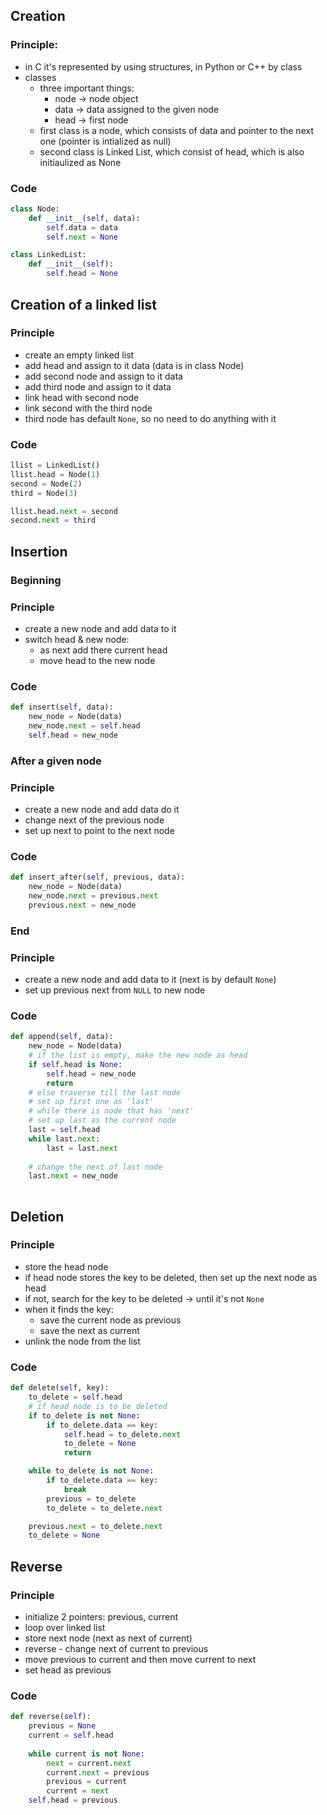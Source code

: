 ## Creation
### Principle:
* in C it's represented by using structures, in Python or C++ by class
* classes
    * three important things:
        * node -> node object
        * data -> data assigned to the given node 
        * head -> first node
    * first class is a node, which consists of data and pointer to the next one (pointer is intialized as null)
    * second class is Linked List, which consist of head, which is also initiaulized as None 

### Code
```python
class Node:
    def __init__(self, data):
        self.data = data
        self.next = None

class LinkedList:
    def __init__(self):
        self.head = None
```

## Creation of a linked list
### Principle
* create an empty linked list 
* add head and assign to it data (data is in class Node)
* add second node and assign to it data
* add third node and assign to it data
* link head with second node 
* link second with the third node
* third node has default `None`, so no need to do anything with it

### Code
```python
llist = LinkedList()
llist.head = Node(1)
second = Node(2)
third = Node(3)

llist.head.next = second
second.next = third
```
## Insertion 
### Beginning
### Principle
* create a new node and add data to it
* switch head & new node:  
    * as next add there current head
    * move head to the new node

### Code
```python
def insert(self, data):
    new_node = Node(data)
    new_node.next = self.head
    self.head = new_node
```
### After a given node 
### Principle
* create a new node and add data do it 
* change next of the previous node
* set up next to point to the next node

### Code
```python
def insert_after(self, previous, data):
    new_node = Node(data)
    new_node.next = previous.next
    previous.next = new_node
```

### End
### Principle
* create a new node and add data to it (next is by default `None`)
* set up previous next from `NULL` to new node

### Code
```python
def append(self, data):
    new_node = Node(data)
    # if the list is empty, make the new node as head
    if self.head is None:
        self.head = new_node
        return
    # else traverse till the last node
    # set up first one as 'last'
    # while there is node that has 'next' 
    # set up last as the current node
    last = self.head 
    while last.next:
        last = last.next
    
    # change the next of last node
    last.next = new_node 
    
```

## Deletion
### Principle 
* store the head node 
* if head node stores the key to be deleted, then set up the next node as head
* if not, search for the key to be deleted -> until it's not `None`
* when it finds the key:
    * save the current node as previous
    * save the next as current
* unlink the node from the list     

### Code
```python
def delete(self, key):
    to_delete = self.head 
    # if head node is to be deleted
    if to_delete is not None:
        if to_delete.data == key:
            self.head = to_delete.next
            to_delete = None
            return 

    while to_delete is not None:
        if to_delete.data == key:
            break
        previous = to_delete
        to_delete = to_delete.next

    previous.next = to_delete.next
    to_delete = None
```

## Reverse
### Principle 
* initialize 2 pointers: previous, current 
* loop over linked list  
* store next node (next as next of current)
* reverse - change next of current to previous
* move previous to current and then move current to next 
* set head as previous 

### Code
```python
def reverse(self):
    previous = None
    current = self.head 
    
    while current is not None:
        next = current.next 
        current.next = previous 
        previous = current
        current = next 
    self.head = previous
        
```